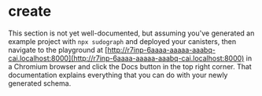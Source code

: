 # create

This section is not yet well-documented, but assuming you've generated an example project with `npx sudograph` and deployed your canisters, then navigate to the playground at [http://r7inp-6aaaa-aaaaa-aaabq-cai.localhost:8000](http://r7inp-6aaaa-aaaaa-aaabq-cai.localhost:8000) in a Chromium browser and click the Docs button in the top right corner. That documentation explains everything that you can do with your newly generated schema.